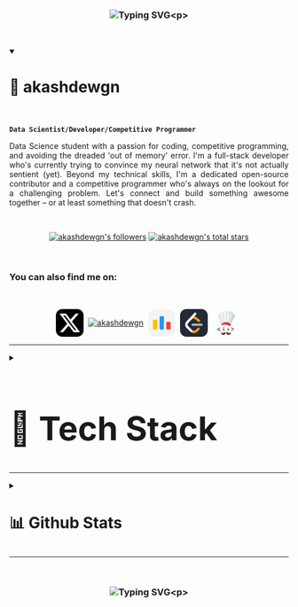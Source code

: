 <!--[<img src="coffee.gif" width="100%">]()-->

<link rel="preconnect" href="https://fonts.googleapis.com">
<link rel="preconnect" href="https://fonts.gstatic.com" crossorigin>
<link href="https://fonts.googleapis.com/css2?family=Jersey+10&display=swap" rel="stylesheet">
 

### <p align="center"> ![Typing SVG](https://readme-typing-svg.demolab.com?font=Jersey+10&size=60&pause=400&vCenter=true&width=750&color=3bd354&lines=HI,+I+AM+AKASH+DEWANGAN+:];WELCOME+TO+MY+GITHUB+ACCOUNT+>_<;)<p>

&nbsp;

<details open>
<summary><h1>👺 akashdewgn </h1></summary>&nbsp;

**`Data Scientist/Developer/Competitive Programmer`**

<p align="justify" >Data Science student with a passion for coding, competitive programming, and avoiding the dreaded 'out of memory' error. I'm a full-stack developer who's currently trying to convince my neural network that it's not actually sentient (yet). Beyond my technical skills, I'm a dedicated open-source contributor and a competitive programmer who's always on the lookout for a challenging problem. Let's connect and build something awesome together – or at least something that doesn't crash.</p> &nbsp;

<p align="center">
      <a href="https://github.com/akashdewgn?tab=followers">
         <img alt="akashdewgn's followers" title="Follow me on Github" src="https://custom-icon-badges.demolab.com/github/followers/akashdewgn?color=ff4721&labelColor=f2411c&style=for-the-badge&logo=person-add&label=Follow&logoColor=white"/></a>
      <a href="https://github.com/akashdewgn?tab=repositories&sort=stargazers">
         <img alt="akashdewgn's total stars" title="Total stars on GitHub" src="https://custom-icon-badges.demolab.com/github/stars/akashdewgn?color=236ad3&style=for-the-badge&labelColor=1155ba&logo=star"/></a>
   </p>&nbsp;
 
<h3>You can also find me on:</h3>
<br>
<p align="center">
<a href="https://x.com/akashdewgn" target="_blank"><img align="center" src="logo/x.svg" width="50px" alt="akashdewgn"/></a>&nbsp;
<a href="https://linkedin.com/in/akashdewgn" target="_blank"><img align="center" src="https://skillicons.dev/icons?i=linkedin" alt="akashdewgn"/></a>&nbsp;
<a href="https://codeforces.com/profile/akashly" target="_blank"><img align="center" src="logo/codeforces.svg" width="50px" alt="akashly"/></a>&nbsp;
<a href="https://www.leetcode.com/akashly" target="_blank"><img align="center" width="50px" src="logo/leetcode.svg" alt="akashly"/></a>&nbsp;
<a href="https://www.codechef.com/users/akashly" target="_blank"><img align="center" width="50px" src="logo/codechef.svg" alt="akashly"/></a>&nbsp;
</p>
  
</details>

--- 

 
<details>
<summary><h1 style="font-size: 4.25em; margin-bottom: 0.5em;">📡 Tech Stack</h1></summary>

<h3>👨‍💻 Programming and Markup Languages:</h3>&nbsp;
<p align="center">
  <a>
    <img src="https://skillicons.dev/icons?i=c,cs,cpp,java,js,ts,go,latex,html,css,mysql&perline=10" />
  </a>
</p>

&nbsp;
<h3>🧳 Database and Cloud Hosting:</h3>&nbsp;
<p align="center">
  <a>
    <img src="https://skillicons.dev/icons?i=mongodb,postgres,aws,azure,docker,gcp,kubernetes,appwrite,firebase&perline=10" />
  </a>
</p>

&nbsp;
<h3>🧰 Frameworks and Libraries:</h3>&nbsp;
 <p align="center">
  <a>
    <img src="https://skillicons.dev/icons?i=nodejs,nextjs,express,angular,vue,bootstrap,jquery,react,tailwind,threejs,django,dotnet,wordpress,tensorflow,pytorch,dart,flutter,kotlin&perline=10" />
  </a>
</p>
&nbsp;
 <h3>💻 Software and Tools:</h3>&nbsp;
 <p align="center">
  <a>
    <img src="https://skillicons.dev/icons?i=arduino,ps,powershell,autocad,blender,git,github,gitlab,githubactions,figma,linux,matlab,postman&perline=10" />
  </a>
</p>
</details>

---

<details>
<summary><h1>📊 Github Stats</h1></summary>

  <br/>
  <br/>

  <p align="center">
   <a href="https://git.io/streak-stats"><img src="https://streak-stats.demolab.com?user=akashdewgn&theme=github-dark&border_radius=6&date_format=j%20M%5B%20Y%5D" alt="GitHub Streak" height="160px"/></a>&nbsp;
    <a href="#"><img alt="akashdewgn's Github Stats" src="https://denvercoder1-github-readme-stats.vercel.app/api/?username=akashdewgn&show_icons=true&include_all_commits=true&count_private=true&theme=react&hide_border=false&bg_color=0d1117&title_color=3bd354&icon_color=1b68e3&text_color=FFFFFF&border_color=3bd354"  height="160px"/></a>&nbsp;
    <!--<a href="#"><img alt="akashdewgn's Top Languages" src="https://denvercoder1-github-readme-stats.vercel.app/api/top-langs/?username=akashdewgn&langs_count=8&layout=compact&theme=react&hide_border=false&bg_color=0d1117&border_color=3bd354&title_color=FFFFFF&icon_color=1b68e3&text_color=3bd354&hide=Jupyter%20Notebook,Roff" height="130px"/></a>-->
  </p>

  <br/>

  <p align="center">
  <b>NOTE:</b> Top languages is only a metric of the languages my public code consists of and doesn't reflect experience or skill level.
  <br>
  <br>
    <a href="#"><img alt="akashdewgn's Activity Graph" src="https://github-readme-activity-graph.vercel.app/graph/?username=akashdewgn&hide_border=false&bg_color=0d1117&border_color=3bd354&color=FFFFFF&line=3bd354&point=1b68e3" /></a>
  </p>

</details>

---

&nbsp;

### <p align="center"> ![Typing SVG](https://readme-typing-svg.demolab.com?font=Jersey+10&size=60&pause=400&vCenter=true&width=750&color=3bd354&lines=THANK+YOU+FOR+STOPPING+BY+>_<;MAKE+SURE+TO+LEAVE+A+STAR+:];)<p>
